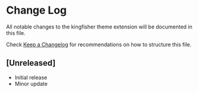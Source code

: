 # Change Log

All notable changes to the kingfisher theme extension will be documented in this file.

Check [Keep a Changelog](http://keepachangelog.com/) for recommendations on how to structure this file.

## [Unreleased]

- Initial release
- Minor update
